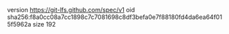 version https://git-lfs.github.com/spec/v1
oid sha256:f8a0cc08a7cc1898c7c7081698c8df3befa0e7f88180fd4da6ea64f015f5962a
size 192
